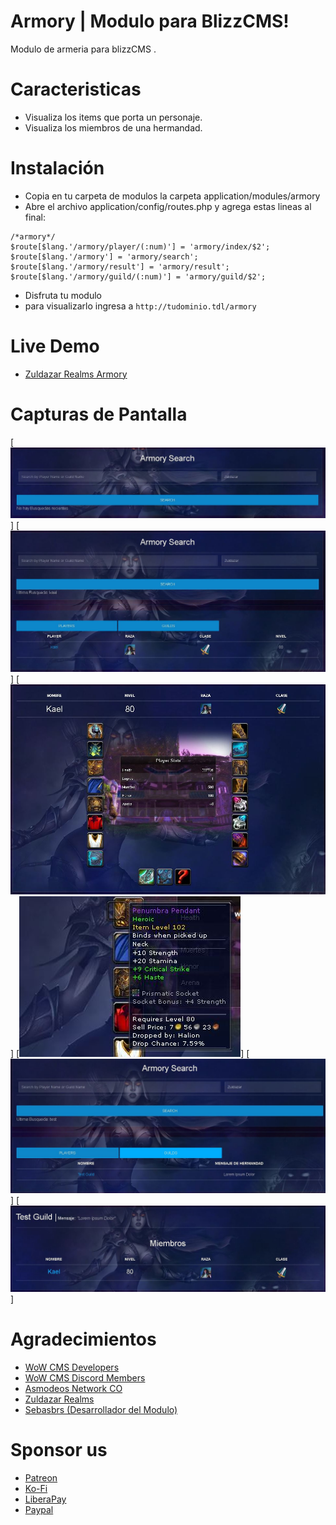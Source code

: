 # Armory | Modulo para BlizzCMS!

Modulo de armeria para blizzCMS .


# Caracteristicas
- Visualiza los items que porta un personaje.
- Visualiza los miembros de una hermandad.
# Instalación
- Copia en tu carpeta de modulos la carpeta application/modules/armory
- Abre el archivo application/config/routes.php y agrega estas lineas al final:

```
/*armory*/
$route[$lang.'/armory/player/(:num)'] = 'armory/index/$2';
$route[$lang.'/armory'] = 'armory/search';
$route[$lang.'/armory/result'] = 'armory/result';
$route[$lang.'/armory/guild/(:num)'] = 'armory/guild/$2';
```

- Disfruta tu modulo
- para visualizarlo ingresa a `http://tudominio.tdl/armory`
# Live Demo
- [Zuldazar Realms Armory](https://zuldazar-realms.tk/armory "Zuldazar Realms")

# Capturas de Pantalla
[![Captura1](https://raw.githubusercontent.com/AsmodeosNetworkCO/Module_BlizzCMS-Armory/master/screenshots/screenshot-1.JPG "Captura1")]
[![Captura2](https://raw.githubusercontent.com/AsmodeosNetworkCO/Module_BlizzCMS-Armory/master/screenshots/screenshot-2.JPG "Captura2")]
[![Captura3](https://raw.githubusercontent.com/AsmodeosNetworkCO/Module_BlizzCMS-Armory/master/screenshots/screenshot-3.JPG "Captura3")]
[![Captura4](https://raw.githubusercontent.com/AsmodeosNetworkCO/Module_BlizzCMS-Armory/master/screenshots/screenshot-4.JPG "Captura4")]
[![Captura5](https://raw.githubusercontent.com/AsmodeosNetworkCO/Module_BlizzCMS-Armory/master/screenshots/screenshot-5.JPG "Captura5")]
[![Captura6](https://raw.githubusercontent.com/AsmodeosNetworkCO/Module_BlizzCMS-Armory/master/screenshots/screenshot-6.JPG "Captura6")]

# Agradecimientos
- [WoW CMS Developers](https://wow-cms.com "BlizzCMS")
- [WoW CMS Discord Members](https://discord.gg/vZG9vpS "WoW CMS Discord Members")
- [Asmodeos Network CO](https://www.asmodeosnetworkco.tk/ "Asmodeos Network CO")
- [Zuldazar Realms](https://zuldazar-realms.tk "Zuldazar Realms")
- [Sebasbrs (Desarrollador del Modulo)](https://github.com/sebasbrs "Sebasbrs (Desarrollador del Modulo)")

# Sponsor us
- [Patreon](https://patreon.com/zuldazarrealms "Patreon")
- [Ko-Fi](https://ko-fi.com/zuldazarrealms "Ko-Fi")
- [LiberaPay](https://liberapay.com/sebasbrs32 "LiberaPay")
- [Paypal](http://paypal.me/sebasgodoy1 "Paypal")
